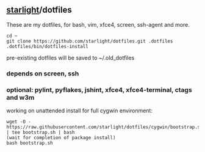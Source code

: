 ## [starlight](http://starlight.github.io/)/dotfiles

These are my dotfiles, for bash, vim, xfce4, screen, ssh-agent and more.

    cd ~
    git clone https://github.com/starlight/dotfiles.git .dotfiles
    .dotfiles/bin/dotfiles-install

pre-existing dotfiles will be saved to ~/.old_dotfiles

### depends on screen, ssh
### optional: pylint, pyflakes, jshint, xfce4, xfce4-terminal, ctags and w3m


working on unattended install for full cygwin environment:

    wget -O - https://raw.githubusercontent.com/starlight/dotfiles/cygwin/bootstrap.sh | tee bootstrap.sh | bash
    (wait for completion of package install)
    bash bootstrap.sh
    
